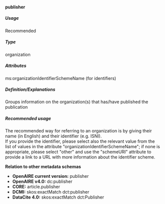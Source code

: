 #### publisher

##### Usage

Recommended

##### Type

organization

##### Attributes

ms:organizationIdentifierSchemeName \(for identifiers\)

##### Definition/Explanations

Groups information on the organization\(s\) that has/have published the publication

##### Recommended usage

The recommended way for referring to an organization is by giving their name \(in English\) and their identifier \(e.g. ISNI\).  
If you provide the identifier, please select also the relevant value from the list of values in the attribute "organizationIdentifierSchemeName"; if none is appropriate, please select "other" and use the "schemeURI" attribute to provide a link to a URL with more information about the identifier scheme.

**Relation to other metadata schemas**

* **OpenAIRE current version:** publisher
* **OpenAIRE v4.0:** dc:publisher
* **CORE:** article.publisher
* **DCMI:** skos:exactMatch dct:publisher
* **DataCite 4.0:** skos:exactMatch dct:Publisher



